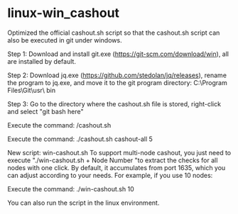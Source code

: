 # linux-win_cashout
Optimized the official cashout.sh script so that the cashout.sh script can also be executed in git under windows.

Step 1: Download and install git.exe (https://git-scm.com/download/win), all are installed by default.

Step 2: Download jq.exe (https://github.com/stedolan/jq/releases), rename the program to jq.exe, and move it to the git program directory: C:\Program Files\Git\usr\ bin

Step 3: Go to the directory where the cashout.sh file is stored, right-click and select "git bash here"

Execute the command: /cashout.sh 

Execute the command: ./cashout.sh cashout-all 5 

New script: win-cashout.sh
To support multi-node cashout, you just need to execute "./win-cashout.sh + Node Number "to extract the checks for all nodes with one click. By default, it accumulates from port 1635, which you can adjust according to your needs. For example, if you use 10 nodes:

Execute the command:  ./win-cashout.sh 10

You can also run the script in the linux environment.
